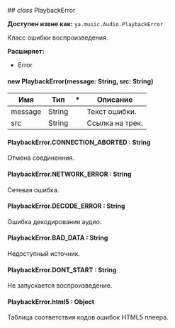 ##<a name="PlaybackError"></a> *class* PlaybackError

**Доступен извне как:** `ya.music.Audio.PlaybackError`

Класс ошибки воспроизведения.

**Расширяет:**

  - Error

#### new PlaybackError(message: String, src: String)

| Имя | Тип | * | Описание |
| --- | --- | --- | --- |
| message | String |  | Текст ошибки. |
| src | String |  | Ссылка на трек. |

#### PlaybackError.CONNECTION_ABORTED : String

Отмена соединенния.

#### PlaybackError.NETWORK_ERROR : String

Сетевая ошибка.

#### PlaybackError.DECODE_ERROR : String

Ошибка декодирования аудио.

#### PlaybackError.BAD_DATA : String

Недоступный источник.

#### PlaybackError.DONT_START : String

Не запускается воспроизведение.

#### PlaybackError.html5 : Object

Таблица соответствия кодов ошибок HTML5 плеера.

